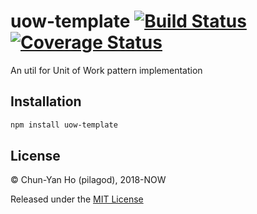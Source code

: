 uow-template
[![Build Status](https://travis-ci.org/pilagod/uow-template.svg?branch=master)](https://travis-ci.org/pilagod/uow-template)
[![Coverage Status](https://coveralls.io/repos/github/pilagod/uow-template/badge.svg?branch=master)](https://coveralls.io/github/pilagod/uow-template?branch=master)
============

An util for Unit of Work pattern implementation

Installation
------------

```sh
npm install uow-template
```

License
-------

© Chun-Yan Ho (pilagod), 2018-NOW

Released under the [MIT License](https://github.com/pilagod/uow-template/blob/master/LICENSE)